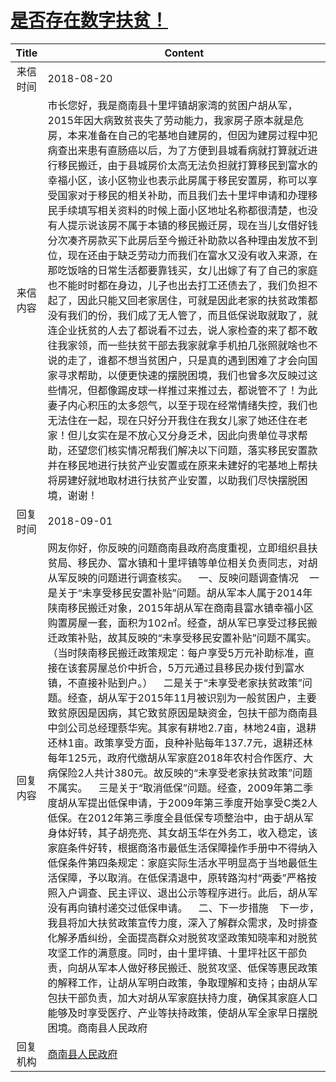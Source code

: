 # <a href="http://www.shangluo.gov.cn/zmhd/ldxxxx.jsp?urltype=leadermail.LeaderMailContentUrl&wbtreeid=1112&leadermailid=4876">是否存在数字扶贫！</a>
|Title|Content|
|:---:|---|
|来信时间|2018-08-20|
|来信内容|市长您好，我是商南县十里坪镇胡家湾的贫困户胡从军，2015年因大病致贫丧失了劳动能力，我家房子原本就是危房，本来准备在自己的宅基地自建房的，但因为建房过程中犯病查出来患有直肠癌以后，为了方便到县城看病就打算就近进行移民搬迁，由于县城房价太高无法负担就打算移民到富水的幸福小区，该小区物业也表示此房属于移民安置房，称可以享受国家对于移民的相关补助，而且我们去十里坪申请和办理移民手续填写相关资料的时候上面小区地址名称都很清楚，也没有人提示说该房不属于本镇的移民搬迁房，现在当儿女借好钱分次凑齐房款买下此房后至今搬迁补助款以各种理由发放不到位，现在还由于缺乏劳动力而我们在富水又没有收入来源，在那吃饭啥的日常生活都要靠钱买，女儿出嫁了有了自己的家庭也不能时时都在身边，儿子也出去打工还债去了，我们负担不起了，因此只能又回老家居住，可就是因此老家的扶贫政策都没有我们的份，我们成了无人管了，而且低保说取就取了，就连企业抚贫的人去了都说看不过去，说人家检查的来了都不敢往我家领，而一些扶贫干部去我家就拿手机拍几张照就啥也不说的走了，谁都不想当贫困户，只是真的遇到困难了才会向国家寻求帮助，以便更快速的摆脱困境，我们也曾多次反映过这些情况，但都像踢皮球一样推过来推过去，都说管不了！为此妻子内心积压的太多怨气，以至于现在经常情绪失控，我们也无法住在一起，现在只好分开我住在我女儿家了她还住在老家！但儿女实在是不放心又分身乏术，因此向贵单位寻求帮助，还望您们核实情况帮我们解决以下问题，落实移民安置款并在移民地进行扶贫产业安置或在原来未建好的宅基地上帮扶将房建好就地取材进行扶贫产业安置，以助我们尽快摆脱困境，谢谢！|
|回复时间|2018-09-01|
|回复内容|网友你好，你反映的问题商南县政府高度重视，立即组织县扶贫局、移民办、富水镇和十里坪镇等单位相关负责同志，对胡从军反映的问题进行调查核实。    一、反映问题调查情况    一是关于“未享受移民安置补贴”问题。胡从军本人属于2014年陕南移民搬迁对象，2015年胡从军在商南县富水镇幸福小区购置房屋一套，面积为102㎡。经查，胡从军已享受过移民搬迁政策补贴，故其反映的“未享受移民安置补贴”问题不属实。（当时陕南移民搬迁政策规定：每户享受5万元补助标准，直接在该套房屋总价中折合，5万元通过县移民办拨付到富水镇，不直接补贴到户。）    二是关于“未享受老家扶贫政策”问题。经查，胡从军于2015年11月被识别为一般贫困户，主要致贫原因是因病，其它致贫原因是缺资金，包扶干部为商南县中剑公司总经理蔡华宪。其家有耕地2.7亩，林地24亩，退耕还林1亩。政策享受方面，良种补贴每年137.7元，退耕还林每年125元，政府代缴胡从军家庭2018年农村合作医疗、大病保险2人共计380元。故反映的“未享受老家扶贫政策”问题不属实。    三是关于“取消低保”问题。经查，2009年第二季度胡从军提出低保申请，于2009年第三季度开始享受C类2人低保。在2012年第三季度全县低保专项整治中，由于胡从军身体好转，其子胡亮亮、其女胡玉华在外务工，收入稳定，该家庭条件好转，根据商洛市最低生活保障操作手册中不得纳入低保条件第四条规定：家庭实际生活水平明显高于当地最低生活保障，予以取消。在低保清退中，原转路沟村“两委”严格按照入户调查、民主评议、退出公示等程序进行。此后，胡从军没有再向镇村递交过低保申请。    二、下一步措施    下一步，我县将加大扶贫政策宣传力度，深入了解群众需求，及时排查化解矛盾纠纷，全面提高群众对脱贫攻坚政策知晓率和对脱贫攻坚工作的满意度。同时，由十里坪镇、十里坪社区干部负责，向胡从军本人做好移民搬迁、脱贫攻坚、低保等惠民政策的解释工作，让胡从军明白政策，争取理解和支持；由胡从军包扶干部负责，加大对胡从军家庭扶持力度，确保其家庭人口能够及时享受医疗、产业等扶持政策，使胡从军全家早日摆脱困境。商南县人民政府|
|回复机构|<a href="../../categories/agencies/商南县人民政府.md">商南县人民政府</a>|
